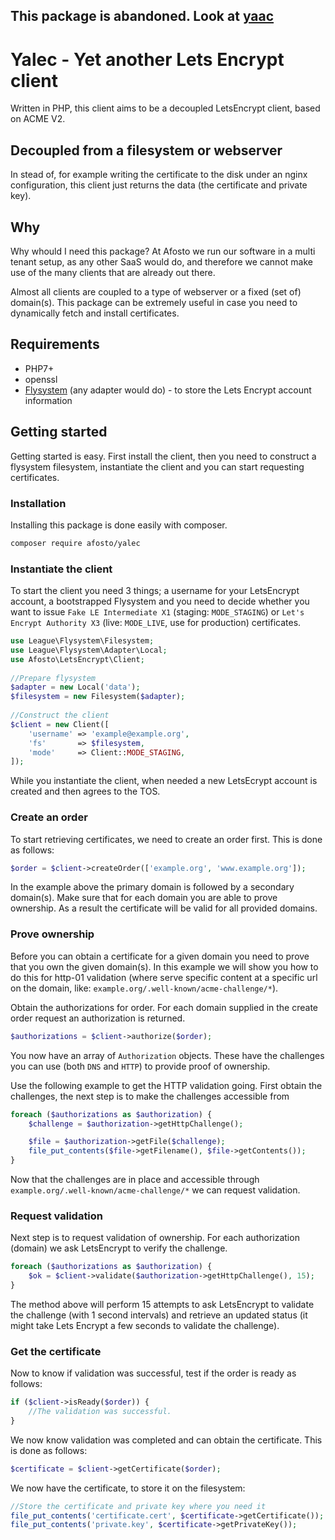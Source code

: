 ## This package is abandoned. Look at [yaac](https://github.com/afosto/yaac)

# Yalec - Yet another Lets Encrypt client

Written in PHP, this client aims to be a decoupled LetsEncrypt client, based on ACME V2.

## Decoupled from a filesystem or webserver

In stead of, for example writing the certificate to the disk under an nginx configuration, this client just returns the 
data (the certificate and private key).

## Why

Why whould I need this package? At Afosto we run our software in a multi tenant setup, as any other SaaS would do, and
therefore we cannot make use of the many clients that are already out there. 

Almost all clients are coupled to a type of webserver or a fixed (set of) domain(s). This package can be extremely 
useful in case you need to dynamically fetch and install certificates.


## Requirements

- PHP7+
- openssl
- [Flysystem](http://flysystem.thephpleague.com/) (any adapter would do) - to store the Lets Encrypt account information


## Getting started

Getting started is easy. First install the client, then you need to construct a flysystem filesystem, instantiate the 
client and you can start requesting certificates.

### Installation

Installing this package is done easily with composer. 
```bash
composer require afosto/yalec
```

### Instantiate the client

To start the client you need 3 things; a username for your LetsEncrypt account, a bootstrapped Flysystem and you need to 
decide whether you want to issue `Fake LE Intermediate X1` (staging: `MODE_STAGING`) or `Let's Encrypt Authority X3` 
(live: `MODE_LIVE`, use for production) certificates.

```php
use League\Flysystem\Filesystem;
use League\Flysystem\Adapter\Local;
use Afosto\LetsEncrypt\Client;
 
//Prepare flysystem
$adapter = new Local('data');
$filesystem = new Filesystem($adapter);
 
//Construct the client
$client = new Client([
    'username' => 'example@example.org',
    'fs'       => $filesystem,
    'mode'     => Client::MODE_STAGING,
]);
```

While you instantiate the client, when needed a new LetsEcrypt account is created and then agrees to the TOS.


### Create an order

To start retrieving certificates, we need to create an order first. This is done as follows:

```php
$order = $client->createOrder(['example.org', 'www.example.org']);
```

In the example above the primary domain is followed by a secondary domain(s). Make sure that for each domain you are 
able to prove ownership. As a result the certificate will be valid for all provided domains.

### Prove ownership

Before you can obtain a certificate for a given domain you need to prove that you own the given domain(s). In this 
example we will show you how to do this for http-01 validation (where serve specific content at a specific url on the
domain, like: `example.org/.well-known/acme-challenge/*`).

Obtain the authorizations for order. For each domain supplied in the create order request an authorization is returned.

```php
$authorizations = $client->authorize($order);
```


You now have an array of `Authorization` objects. These have the challenges you can use (both `DNS` and `HTTP`) to 
provide proof of ownership.

Use the following example to get the HTTP validation going. First obtain the challenges, the next step is to make the 
challenges accessible from 
```php
foreach ($authorizations as $authorization) {
    $challenge = $authorization->getHttpChallenge();

    $file = $authorization->getFile($challenge);
    file_put_contents($file->getFilename(), $file->getContents());   
}
```

Now that the challenges are in place and accessible through `example.org/.well-known/acme-challenge/*` we can request 
validation. 

### Request validation

Next step is to request validation of ownership. For each authorization (domain) we ask LetsEncrypt to verify the 
challenge. 

```php
foreach ($authorizations as $authorization) {
    $ok = $client->validate($authorization->getHttpChallenge(), 15);
}
```

The method above will perform 15 attempts to ask LetsEncrypt to validate the challenge (with 1 second intervals) and
retrieve an updated status (it might take Lets Encrypt a few seconds to validate the challenge).

### Get the certificate

Now to know if validation was successful, test if the order is ready as follows:

```php
if ($client->isReady($order)) {
    //The validation was successful.
}
```

We now know validation was completed and can obtain the certificate. This is done as follows:

```php
$certificate = $client->getCertificate($order);
```

We now have the certificate, to store it on the filesystem:
```php
//Store the certificate and private key where you need it
file_put_contents('certificate.cert', $certificate->getCertificate());
file_put_contents('private.key', $certificate->getPrivateKey());
```
